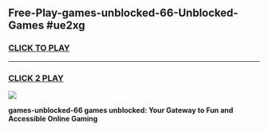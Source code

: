 
## Free-Play-games-unblocked-66-Unblocked-Games #ue2xg
<h3>
<a href="https://news.freeplayer.one?title=games-unblocked-66&ref=8M">CLICK TO PLAY</a></h3>
<hr>

<h3>
<a href="https://news.freeplayer.one?title=games-unblocked-66&ref=8M">CLICK 2 PLAY</a>
  
</h3>

<a href="https://news.freeplayer.one?title=games-unblocked-66&ref=8M"><img src="https://clearcache.store/games.png"></a>


**games-unblocked-66 games unblocked: Your Gateway to Fun and Accessible Online Gaming**
